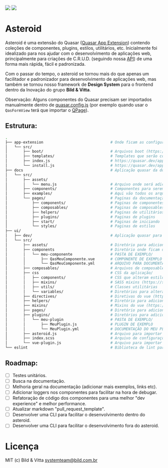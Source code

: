 <img src="https://img.shields.io/npm/v/@bildvitta/quasar-ui-asteroid.svg?label=quasar-ui-asteroid">
<img src="https://img.shields.io/npm/v/@bildvitta/quasar-app-extension-asteroid.svg?label=quasar-app-extension-asteroid">

# Asteroid
Asteroid é uma extensão do Quasar ([Quasar App Extension](https://quasar.dev/app-extensions/introduction)) contendo coleções de componentes, plugins, estilos, utilitários, etc. Inicialmente foi idealizado para nos ajudar com o desenvolvimento de aplicações web, principalmente para criações de C.R.U.D. (seguindo nossa [API](http://github.com/bildvitta/api)) de uma forma mais rápida, fácil e padronizada.

Com o passar do tempo, o asteroid se tornou mais do que apenas um facilitador e padronizador para desenvolvimento de aplicações web, mas também se tornou nosso framework de **Design System** para o frontend dentro da Inovação do grupo **Bild & Vitta**.

Observação: Alguns componentes do Quasar precisam ser importados manualmente dentro de [quasar.config.js](https://quasar.dev/quasar-cli/quasar-conf-js#Property%3A-framework) (por exemplo quando usar o `QasFormView` terá que importar o [QPage](https://quasar.dev/layout/page#Introduction)).

## Estrutura:

```bash
.
├── app-extension                              # Onde ficam as configurações do app-extension, como arquivos de boot/
│   └── src/
│       ├── boot/                              # Arquivos boot (https://quasar.dev/quasar-cli-vite/boot-files#introduction)
│       ├── templates/                         # Templates que serão copiados para dentro do projeto na hora de instalar o asteroid
│       ├── index.js                           # https://quasar.dev/app-extensions/development-guide/index-api
│       └── install.js                         # https://quasar.dev/app-extensions/development-guide/install-api
├── docs                                       # Aplicação quasar da documentação (https://asteroid-v3.vercel.app/)/
│   └── src/
│       ├── assets/
│       │   └── menu.js                        # Arquivo onde será adicionado os items para o menu da documentação
│       ├── components/                        # Componentes para serem usados na criação da documentação
│       ├── examples/                          # Aqui vão todos os arquivos .vue que serão usados como exemplos na documentação
│       └── pages/                             # Paginas da documentação, cada arquivo markdown é uma pagina./
│           ├── components/                    # Paginas de componentes
│           ├── composables/                   # Paginas de composables
│           ├── helpers/                       # Paginas de utilitários
│           ├── plugins/                       # Paginas de plugins
│           ├── start/                         # Paginas de iniciando
│           └── styles/                        # Paginas de estilos
├── ui/
│   ├── dev/                                   # Aplicação quasar para ser utilizada nos testes enquanto esta em desenvolvimento
│   └── src/
│       ├── assets/                            # Diretório para adicionar arquivos como images, svg, etc.
│       ├── components                         # Diretório onde ficam de fato os componentes do asteroid/
│       │   └── meu-componente                 # PASTA DE EXEMPLO/
│       │       ├── QasMeuComponente.vue       # COMPONENTE DE EXEMPLO
│       │       └── QasMeuComponente.yml       # ARQUIVO PARA DOCUMENTAÇÃO DE EXEMPLO
│       ├── composables/                       # Arquivos de composables (https://vuejs.org/guide/reusability/composables.html)
│       ├── css                                # CSS da aplicação/
│       │   ├── components/                    # CSS que alteram estilos de componentes
│       │   ├── mixins/                        # SASS mixins (https://sass-lang.com/documentation/at-rules/mixin)
│       │   ├── utils/                         # Classes utilitárias
│       │   └── variables/                     # Diretórios para alterar variáveis do sass e css
│       ├── directives/                        # Diretivas do vue (https://vuejs.org/api/built-in-directives.html#built-in-directives)
│       ├── helpers/                           # Diretório para adicionar funções utilitárias
│       ├── mixins/                            # Mixins do vue (https://vuejs.org/api/options-composition.html#mixins)
│       ├── pages/                             # Diretório para adicionar paginas para aplicação, como por exemplo: paginas de erro 404, 403, 500.
│       ├── plugins/                           # Diretórios para adicionar plugins/
│       │   └── meu-plugin                     # PASTA DE EXEMPLO/
│       │       ├── MeuPlugin.js               # PLUGIN DE EXEMPLO
│       │       └── MeuPlugin.yml              # DOCUMENTAÇÃO DO MEU PLUGIN DE EXEMPLO
│       ├── asteroid.js                        # Arquivo para importar e exportar arquivos de: helpers, mixins, veu-plugin e composables
│       ├── index.scss                         # Arquivo de configurações de algumas variáveis do sass e css e para importar todos os arquivos css do asteroid
│       └── vue-plugin.js                      # Arquivo para importar todos components, diretivas e plugins criados dentro do /ui.
└── eslint                                     # Biblioteca de lint para o asteroid.
```

## Roadmap:

- [ ] Testes unitários.
- [ ] Busca na documentação.
- [ ] Melhoria geral na documentação (adicionar mais exemplos, links etc).
- [ ] Adicionar loggers nos componentes para facilitar na hora de debugar.
- [ ] Refatoração de código dos componentes para uma melhor "dev experience" e melhor performance.
- [ ] Atualizar markdown "pull_request_template".
- [ ] Desenvolver uma CLI para facilitar o desenvolvimento dentro do asteroid.
- [ ] Desenvolver uma CLI para facilitar o desenvolvimento fora do asteroid.

# Licença

MIT (c) Bild & Vitta <systemteam@bild.com.br>
